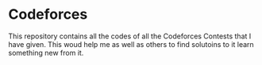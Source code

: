# Codeforces
This repository contains all the codes of all the Codeforces Contests that I have given. This woud help me as well as others to find solutoins to it learn something new from it. 
